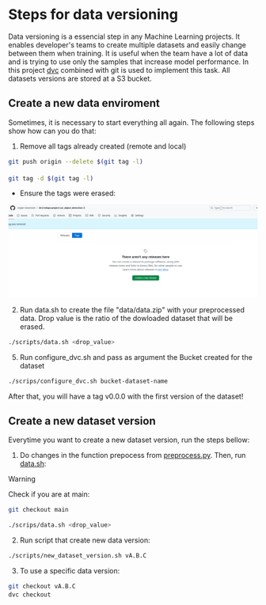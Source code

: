 # Steps for data versioning

Data versioning is a essencial step in any Machine Learning projects. It enables developer's teams to create multiple datasets and easily change between them when training. It is useful when the team have a lot of data and is trying to use only the samples that increase model performance. In this project [dvc](https://dvc.org/doc/api-reference) combined with git is used to implement this task. All datasets versions are stored at a S3 bucket.

## Create a new data enviroment

Sometimes, it is necessary to start everything all again. The following steps show how can you do that:

1. Remove all tags already created (remote and local)

```Bash
git push origin --delete $(git tag -l)

git tag -d $(git tag -l)
```

- Ensure the tags were erased:

![tags_erased](./_static/imgs/tags_erased.png)

2. Run data.sh to create the file "data/data.zip" with your preprocessed data. Drop value is the ratio of the dowloaded dataset that will be erased.

```Bash
./scripts/data.sh <drop_value>
```

5. Run configure_dvc.sh and pass as argument the Bucket created for the dataset

```Bash
./scrips/configure_dvc.sh bucket-dataset-name
```

After that, you will have a tag v0.0.0 with the first version of the dataset!

## Create a new dataset version

Everytime you want to create a new dataset version, run the steps bellow:

1. Do changes in the function prepocess from [preprocess.py](./data/preprocess.py). Then, run [data.sh](./data.sh):

> [!WARNING]
> Check if you are at main:
> ```Bash
> git checkout main
> ```

```Bash
./scrips/data.sh <drop_value>
```

2. Run script that create new data version:

```Bash
./scripts/new_dataset_version.sh vA.B.C
```

3. To use a specific data version:

```Bash
git checkout vA.B.C
dvc checkout
```
